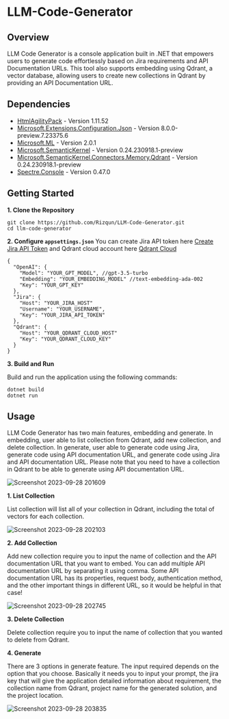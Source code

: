 # LLM-Code-Generator
## Overview

LLM Code Generator is a console application built in .NET that empowers users to generate code effortlessly based on Jira requirements and API Documentation URLs. This tool also supports embedding using Qdrant, a vector database, allowing users to create new collections in Qdrant by providing an API Documentation URL.

## Dependencies

- [HtmlAgilityPack](https://html-agility-pack.net) - Version 1.11.52
- [Microsoft.Extensions.Configuration.Json](https://dot.net) - Version 8.0.0-preview.7.23375.6
- [Microsoft.ML](https://dot.net/ml) - Version 2.0.1
- [Microsoft.SemanticKernel](https://aka.ms/semantic-kernel) - Version 0.24.230918.1-preview
- [Microsoft.SemanticKernel.Connectors.Memory.Qdrant](https://aka.ms/semantic-kernel) - Version 0.24.230918.1-preview
- [Spectre.Console](https://github.com/spectreconsole/spectre.console) - Version 0.47.0

## Getting Started
**1. Clone the Repository**
```
git clone https://github.com/Rizqun/LLM-Code-Generator.git
cd llm-code-generator
```
**2. Configure `appsettings.json`**
You can create Jira API token here [Create Jira API Token](https://id.atlassian.com/manage-profile/security/api-tokens) and Qdrant cloud account here [Qdrant Cloud](https://cloud.qdrant.io/login)
```
{
  "OpenAI": {
    "Model": "YOUR_GPT_MODEL", //gpt-3.5-turbo
    "Embedding": "YOUR_EMBEDDING_MODEL" //text-embedding-ada-002
    "Key": "YOUR_GPT_KEY"
  },
  "Jira": {
    "Host": "YOUR_JIRA_HOST"
    "Username": "YOUR_USERNAME",
    "Key": "YOUR_JIRA_API_TOKEN"
  },
  "Qdrant": {
    "Host": "YOUR_QDRANT_CLOUD_HOST"
    "Key": "YOUR_QDRANT_CLOUD_KEY"
  }
}
```
**3. Build and Run**

Build and run the application using the following commands:
```
dotnet build
dotnet run
```

## Usage
LLM Code Generator has two main features, embedding and generate. In embedding, user able to list collection from Qdrant, add new collection, and delete collection. In generate, user able to generate code using Jira, generate code using API documentation URL, and generate code using Jira and API documentation URL. Please note that you need to have a collection in Qdrant to be able to generate using API documentation URL.

![Screenshot 2023-09-28 201609](https://github.com/Rizqun/LLM-Code-Generator/assets/50146188/6de8e5aa-3ed7-453f-8f7c-8bebc36e5813)

**1. List Collection**

List collection will list all of your collection in Qdrant, including the total of vectors for each collection.

![Screenshot 2023-09-28 202103](https://github.com/Rizqun/LLM-Code-Generator/assets/50146188/0f172ff9-b7d6-4916-9ad5-32a3395cfa61)

**2. Add Collection**

Add new collection require you to input the name of collection and the API documentation URL that you want to embed. You can add multiple API documentation URL by separating it using comma. Some API documentation URL has its properties, request body, authentication method, and the other important things in different URL, so it would be helpful in that case!

![Screenshot 2023-09-28 202745](https://github.com/Rizqun/LLM-Code-Generator/assets/50146188/d949ff82-8cdf-4ce5-9cc1-795a360d3dfb)

**3. Delete Collection**

Delete collection require you to input the name of collection that you wanted to delete from Qdrant.

**4. Generate**

There are 3 options in generate feature. The input required depends on the option that you choose. Basically it needs you to input your prompt, the jira key that will give the application detailed information about requirement, the collection name from Qdrant, project name for the generated solution, and the project location.

![Screenshot 2023-09-28 203835](https://github.com/Rizqun/LLM-Code-Generator/assets/50146188/fcfe21a9-df58-4680-8071-9f4a2ed7231e)
